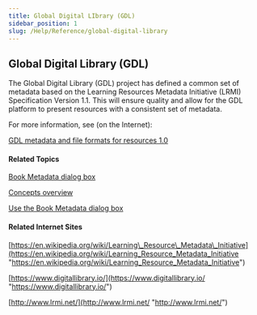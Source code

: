 ```yaml
---
title: Global Digital LIbrary (GDL)
sidebar_position: 1
slug: /Help/Reference/global-digital-library
---
```


## Global Digital Library (GDL)

The Global Digital Library (GDL) project has defined a common set of metadata based on the Learning Resources Metadata Initiative (LRMI) Specification Version 1.1. This will ensure quality and allow for the GDL platform to present resources with a consistent set of metadata.

For more information, see (on the Internet):

[GDL metadata and file formats for resources 1.0](https://docs.google.com/document/d/e/2PACX-1vREQ7fUXgSE7lGMl9OJkneddkWffO4sDnMG5Vn-IleK35fJSFqnC-6ulK1Ss3eoETCHeLn0wPvcxJOf/pub "https://docs.google.com/document/d/e/2PACX-1vREQ7fUXgSE7lGMl9OJkneddkWffO4sDnMG5Vn-IleK35fJSFqnC-6ulK1Ss3eoETCHeLn0wPvcxJOf/pub")

#### Related Topics

[Book Metadata dialog box](../User_Interface/Dialog_boxes/Book_Metadata_dialog_box.md)

[Concepts overview](Concepts_overview.md)

[Use the Book Metadata dialog box](../Tasks/Publish_tasks/Use_the_Book_Metadata_dialog_box.md)

#### Related Internet Sites

[https://en.wikipedia.org/wiki/Learning\_Resource\_Metadata\_Initiative](https://en.wikipedia.org/wiki/Learning_Resource_Metadata_Initiative "https://en.wikipedia.org/wiki/Learning_Resource_Metadata_Initiative")

[https://www.digitallibrary.io/](https://www.digitallibrary.io/ "https://www.digitallibrary.io/")

[http://www.lrmi.net/](http://www.lrmi.net/ "http://www.lrmi.net/")